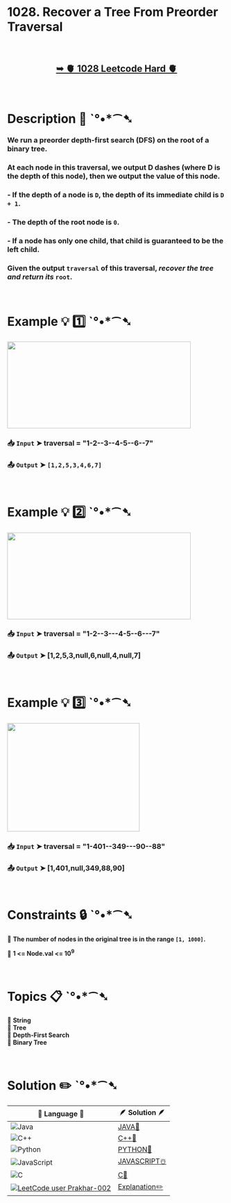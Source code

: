 # 1028. Recover a Tree From Preorder Traversal

</br>

<h2 align="center"> 

<a href="https://leetcode.com/problems/recover-a-tree-from-preorder-traversal/description/?envType=daily-question&envId=2025-02-22"><strong>➥ 🫀 1028 Leetcode Hard 🫀 </strong></a>
</h2>

</br>

# Description 📜 ˋ°•*⁀➷

### We run a **preorder depth-first search (DFS)** on the root of a binary tree.

### At each node in this traversal, we output **D dashes** (where **D** is the depth of this node), then we output the **value** of this node.

### - If the depth of a node is `D`, the depth of its immediate child is `D + 1`.
### - The depth of the **root node** is `0`.
### - If a node has **only one child**, that child is **guaranteed** to be the left child.

### Given the output `traversal` of this traversal, *recover the tree and return its* `root`.

</br>

# Example 💡 1️⃣ ˋ°•*⁀➷

<img src="" width="423px" height="200px"/>

  ### 📥 `Input`  ➤ traversal = "1-2--3--4-5--6--7"

  ### 📤 `Output`  ➤ `[1,2,5,3,4,6,7]`

</br>

# Example 💡 2️⃣ ˋ°•*⁀➷

<img src="" width="423px" height="200px"/>

  ### 📥 `Input`  ➤ traversal = "1-2--3---4-5--6---7"

  ### 📤 `Output`  ➤ [1,2,5,3,null,6,null,4,null,7]

</br>

# Example 💡 3️⃣ ˋ°•*⁀➷

<img src="" width="305px" height="250px"/>

  ### 📥 `Input`  ➤ traversal = "1-401--349---90--88"

  ### 📤 `Output`  ➤ [1,401,null,349,88,90]

</br>

# Constraints 🔒 ˋ°•*⁀➷

🔹 **The number of nodes in the original tree is in the range `[1, 1000]`.** </br>

🔹 **1 <= Node.val <= 10<sup>9</sup>** </br>

</br>

# Topics 📋 ˋ°•*⁀➷

🔸 **String**  </br>
🔸 **Tree**  </br>
🔸 **Depth-First Search**  </br>
🔸 **Binary Tree**  </br>

</br>

# Solution ✏️ ˋ°•*⁀➷

| 📒 Language 📒  | 🪶 Solution 🪶 |
| ------------- | ------------- |
|  ![Java](https://img.shields.io/badge/java-%23ED8B00.svg?style=for-the-badge&logo=openjdk&logoColor=white)  | [JAVA🍁]() |
|  ![C++](https://img.shields.io/badge/c++-%2300599C.svg?style=for-the-badge&logo=c%2B%2B&logoColor=white)  | [C++🎲]()  |
|  ![Python](https://img.shields.io/badge/python-3670A0?style=for-the-badge&logo=python&logoColor=ffdd54)    | [PYTHON🍰]() |
| ![JavaScript](https://img.shields.io/badge/javascript-%23323330.svg?style=for-the-badge&logo=javascript&logoColor=%23F7DF1E)   | [JAVASCRIPT☃️]() |
|   ![C](https://img.shields.io/badge/c-%2300599C.svg?style=for-the-badge&logo=c&logoColor=white)   | [C💖]()  |
| [![LeetCode user Prakhar-002](https://img.shields.io/badge/dynamic/json?style=for-the-badge&labelColor=black&color=%23ffa116&label=Solved&query=solvedOverTotal&url=https%3A%2F%2Fleetcode-badge.vercel.app%2Fapi%2Fusers%2FPrakhar-002&logo=leetcode&logoColor=yellow)](https://leetcode.com/Prakhar-002/)  | [Explanation✏️]() |


